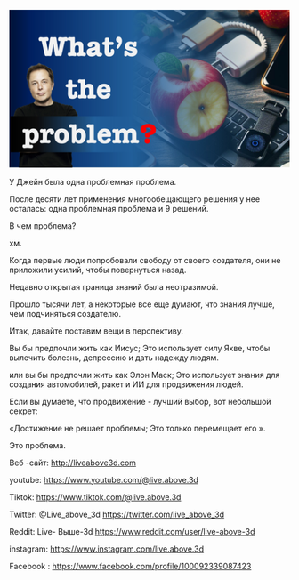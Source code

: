 ![Video cover image](../cover.jpg "cover photo")

У Джейн была одна проблемная проблема.

После десяти лет применения многообещающего решения у нее осталась: одна проблемная проблема и 9 решений.

В чем проблема?

хм.

Когда первые люди попробовали свободу от своего создателя, они не приложили усилий, чтобы повернуться назад.

Недавно открытая граница знаний была неотразимой.

Прошло тысячи лет, а некоторые все еще думают, что знания лучше, чем подчиняться создателю.

Итак, давайте поставим вещи в перспективу.

Вы бы предпочли жить как Иисус; Это использует силу Яхве, чтобы вылечить болезнь, депрессию и дать надежду людям.

или вы бы предпочли жить как Элон Маск; Это использует знания для создания автомобилей, ракет и ИИ для продвижения людей.

Если вы думаете, что продвижение - лучший выбор, вот небольшой секрет:

«Достижение не решает проблемы; Это только перемещает его ».

Это проблема.



Веб -сайт: http://liveabove3d.com

youtube: https://www.youtube.com/@live.above.3d

Tiktok: https://www.tiktok.com/@live.above.3d

Twitter: @Live_above_3d https://twitter.com/live_above_3d

Reddit: Live- Выше-3d https://www.reddit.com/user/live-above-3d

instagram: https://www.instagram.com/live.above.3d

Facebook : https://www.facebook.com/profile/100092339087423